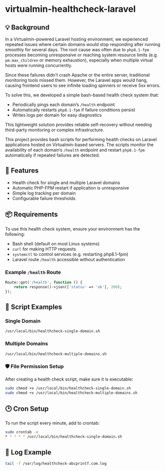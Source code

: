 # virtualmin-healthcheck-laravel

## 💡 Background

In a Virtualmin-powered Laravel hosting environment, we experienced repeated issues where certain domains would stop responding after running smoothly for several days. The root cause was often due to `php8.1-fpm` processes becoming unresponsive or reaching system resource limits (e.g. `pm.max_children` or memory exhaustion), especially when multiple virtual hosts were running concurrently.

Since these failures didn't crash Apache or the entire server, traditional monitoring tools missed them. However, the Laravel apps would hang, causing frontend users to see infinite loading spinners or receive 5xx errors.

To solve this, we developed a simple bash-based health check system that:
- Periodically pings each domain’s `/health` endpoint
- Automatically restarts `php8.1-fpm` if failure conditions persist
- Writes logs per domain for easy diagnostics

This lightweight solution provides reliable self-recovery without needing third-party monitoring or complex infrastructure.

This project provides bash scripts for performing health checks on Laravel applications hosted on Virtualmin-based servers. The scripts monitor the availability of each domain’s `/health` endpoint and restart `php8.1-fpm` automatically if repeated failures are detected.

## 🔧 Features

- Health check for single and multiple Laravel domains
- Automatic PHP-FPM restart if application is unresponsive
- Simple log tracking per domain
- Configurable failure thresholds

## 📦 Requirements

To use this health check system, ensure your environment has the following:

- Bash shell (default on most Linux systems)
- `curl` for making HTTP requests
- `systemctl` to control services (e.g. restarting php8.1-fpm)
- Laravel route `/health` accessible without authentication

### Example `/health` Route
```php
Route::get('/health', function () {
    return response()->json(['status' => 'ok'], 200);
});
```

## 📁 Script Examples

### Single Domain

`/usr/local/bin/healthcheck-single-domain.sh`

### Multiple Domains

`/usr/local/bin/healthcheck-multiple-domains.sh`

### 🛡️ File Permission Setup

After creating a health check script, make sure it is executable:

```bash
sudo chmod +x /usr/local/bin/healthcheck-single-domain.sh
sudo chmod +x /usr/local/bin/healthcheck-multiple-domains.sh
```

## 🕑 Cron Setup

To run the script every minute, add to crontab:

```bash
sudo crontab -e
* * * * * /usr/local/bin/healthcheck-single-domain.sh
```

## 📄 Log Example

```bash
tail -f /var/log/healthcheck-abcprintf.com.log
```